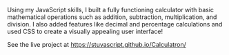 Using my JavaScript skills, I built a fully functioning calculator with basic mathematical operations such as addition, subtraction, multiplication, and division. I also added features like decimal and percentage calculations and used CSS to create a visually appealing user interface!

See the live project at https://stuvascript.github.io/Calculatron/

